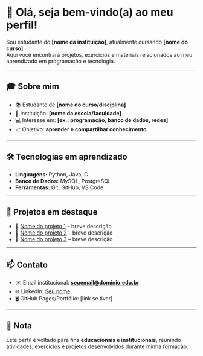 # 👋 Olá, seja bem-vindo(a) ao meu perfil!

Sou estudante do **[nome da instituição]**, atualmente cursando **[nome do curso]**.  
Aqui você encontrará projetos, exercícios e materiais relacionados ao meu aprendizado em programação e tecnologia.

---

## 🎓 Sobre mim
- 📚 Estudante de **[nome do curso/disciplina]**
- 🏫 Instituição: **[nome da escola/faculdade]**
- 💻 Interesse em: **[ex.: programação, banco de dados, redes]**
- 📈 Objetivo: **aprender e compartilhar conhecimento**

---

## 🛠️ Tecnologias em aprendizado
- **Linguagens:** Python, Java, C  
- **Banco de Dados:** MySQL, PostgreSQL  
- **Ferramentas:** Git, GitHub, VS Code  

---

## 📂 Projetos em destaque
- 🔹 [Nome do projeto 1](link) – breve descrição  
- 🔹 [Nome do projeto 2](link) – breve descrição  
- 🔹 [Nome do projeto 3](link) – breve descrição  

---

## 📫 Contato
- ✉️ Email institucional: **seuemail@dominio.edu.br**  
- 🌐 LinkedIn: [Seu nome](https://linkedin.com/in/seunome)  
- 🖥️ GitHub Pages/Portfólio: [link se tiver]  

---

## 📜 Nota
Este perfil é voltado para fins **educacionais e institucionais**, reunindo atividades, exercícios e projetos desenvolvidos durante minha formação.
